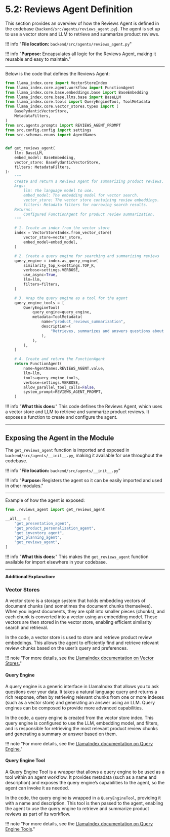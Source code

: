 # 5.2: Reviews Agent Definition

This section provides an overview of how the Reviews Agent is defined in the codebase (`backend/src/agents/reviews_agent.py`). The agent is set up to use a vector store and LLM to retrieve and summarize product reviews.

!!! info "**File location:** `backend/src/agents/reviews_agent.py`"

!!! info "**Purpose:** Encapsulates all logic for the Reviews Agent, making it reusable and easy to maintain."

---

Below is the code that defines the Reviews Agent:

```python
from llama_index.core import VectorStoreIndex
from llama_index.core.agent.workflow import FunctionAgent
from llama_index.core.base.embeddings.base import BaseEmbedding
from llama_index.core.base.llms.base import BaseLLM
from llama_index.core.tools import QueryEngineTool, ToolMetadata
from llama_index.core.vector_stores.types import (
    BasePydanticVectorStore,
    MetadataFilters,
)
from src.agents.prompts import REVIEWS_AGENT_PROMPT
from src.config.config import settings
from src.schemas.enums import AgentNames


def get_reviews_agent(
    llm: BaseLLM,
    embed_model: BaseEmbedding,
    vector_store: BasePydanticVectorStore,
    filters: MetadataFilters,
):
    """
    Create and return a Reviews Agent for summarizing product reviews.
    Args:
        llm: The language model to use.
        embed_model: The embedding model for vector search.
        vector_store: The vector store containing review embeddings.
        filters: Metadata filters for narrowing search results.
    Returns:
        Configured FunctionAgent for product review summarization.
    """

    # 1. Create an index from the vector store
    index = VectorStoreIndex.from_vector_store(
        vector_store=vector_store,
        embed_model=embed_model,
    )

    # 2. Create a query engine for searching and summarizing reviews
    query_engine = index.as_query_engine(
        similarity_top_k=settings.TOP_K,
        verbose=settings.VERBOSE,
        use_async=True,
        llm=llm,
        filters=filters,
    )

    # 3. Wrap the query engine as a tool for the agent
    query_engine_tools = [
        QueryEngineTool(
            query_engine=query_engine,
            metadata=ToolMetadata(
                name="product_reviews_summarization",
                description=(
                    "Retrieves, summarizes and answers questions about customer reviews for a specified product."
                ),
            ),
        ),
    ]

    # 4. Create and return the FunctionAgent
    return FunctionAgent(
        name=AgentNames.REVIEWS_AGENT.value,
        llm=llm,
        tools=query_engine_tools,
        verbose=settings.VERBOSE,
        allow_parallel_tool_calls=False,
        system_prompt=REVIEWS_AGENT_PROMPT,
    )
```

!!! info "**What this does:**"
    This code defines the Reviews Agent, which uses a vector store and LLM to retrieve and summarize product reviews. It exposes a function to create and configure the agent.

---

## Exposing the Agent in the Module

The `get_reviews_agent` function is imported and exposed in `backend/src/agents/__init__.py`, making it available for use throughout the codebase.

!!! info "**File location:** `backend/src/agents/__init__.py`"

!!! info "**Purpose:** Registers the agent so it can be easily imported and used in other modules."

---

Example of how the agent is exposed:

```python
from .reviews_agent import get_reviews_agent

__all__ = [
    "get_presentation_agent",
    "get_product_personalization_agent",
    "get_inventory_agent",
    "get_planning_agent",
    "get_reviews_agent",
]
```

!!! info "**What this does:**"
    This makes the `get_reviews_agent` function available for import elsewhere in your codebase.

---

**Additional Explanation:**

### Vector Stores

A vector store is a storage system that holds embedding vectors of document chunks (and sometimes the document chunks themselves). When you ingest documents, they are split into smaller pieces (chunks), and each chunk is converted into a vector using an embedding model. These vectors are then stored in the vector store, enabling efficient similarity search and retrieval.

In the code, a vector store is used to store and retrieve product review embeddings. This allows the agent to efficiently find and retrieve relevant review chunks based on the user’s query and preferences.

!!! note "For more details, see the [LlamaIndex documentation on Vector Stores.](https://docs.llamaindex.ai/en/stable/module_guides/storing/vector_stores/)"

#### Query Engine

A query engine is a generic interface in LlamaIndex that allows you to ask questions over your data. It takes a natural language query and returns a rich response, often by retrieving relevant chunks from one or more indexes (such as a vector store) and generating an answer using an LLM. Query engines can be composed to provide more advanced capabilities.

In the code, a query engine is created from the vector store index. This query engine is configured to use the LLM, embedding model, and filters, and is responsible for retrieving the most relevant product review chunks and generating a summary or answer based on them.

!!! note "For more details, see the [LlamaIndex documentation on Query Engine.](https://docs.llamaindex.ai/en/stable/module_guides/deploying/query_engine/)"

#### Query Engine Tool

A Query Engine Tool is a wrapper that allows a query engine to be used as a tool within an agent workflow. It provides metadata (such as a name and description) and exposes the query engine’s capabilities to the agent, so the agent can invoke it as needed.

In the code, the query engine is wrapped in a `QueryEngineTool`, providing it with a name and description. This tool is then passed to the agent, enabling the agent to use the query engine to retrieve and summarize product reviews as part of its workflow.

!!! note "For more details, see the [LlamaIndex documentation on Query Engine Tools](https://docs.llamaindex.ai/en/stable/examples/agent/openai_agent_with_query_engine/)."
